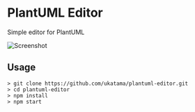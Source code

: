 # PlantUML Editor
Simple editor for PlantUML

![Screenshot](https://rawgit.com/ukatama/plantuml-editor/master/img/ss01.png)

## Usage
```
> git clone https://github.com/ukatama/plantuml-editor.git
> cd plantuml-editor
> npm install
> npm start
```
